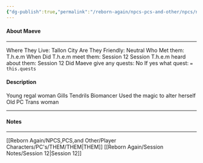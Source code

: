 ```yaml
---
{"dg-publish":true,"permalink":"/reborn-again/npcs-pcs-and-other/npcs/neutral/maeve/"}
---
```



#### About Maeve
---
Where They Live: Tallon City 
Are They Friendly: Neutral
Who Met them: T.h.e.m
When Did T.h.e.m meet them: Session 12
Session T.h.e.m heard about them: Session 12
Did Maeve give any quests: No
	If yes what quest: `= this.quests`


#### Description
Young regal woman 
Gills 
Tendrils 
Biomancer 
Used the magic to alter herself 
Old PC
Trans woman 

---

#### Notes
---

[[Reborn Again/NPCS,PCS,and Other/Player Characters/PC's/THEM/THEM\|THEM]]
[[Reborn Again/Session Notes/Session 12\|Session 12]]


